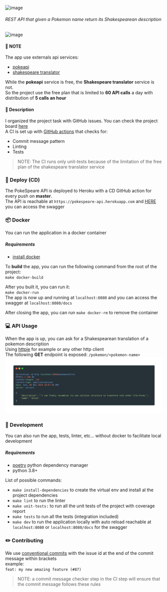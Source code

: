 ![image](https://fontmeme.com/permalink/201104/7968cc2d7b46b4dcc8c58947cba294e3.png)
###### REST API that given a Pokemon name return its Shakespearean description
![image](https://img.shields.io/badge/coverage-100%25-brightgreen)

#### 📝 NOTE
The app use externals api services:
- [pokeapi](https://pokeapi.co/)
- [shakespeare translator](https://funtranslations.com/api/shakespeare)

While the **pokeapi** service is free, the **Shakespeare translator** service is not.  
So the project use the free plan that is limited to **60 API calls** a day with distribution of **5 calls an hour** 

#### 💬 Description
I organized the project task with GitHub issues. You can check the project board [here](https://github.com/softwarebloat/PokeSpeare/projects/1)  
A CI is set up with [GitHub actions](https://github.com/softwarebloat/PokeSpeare/actions?query=workflow%3Aacceptance) that checks for:
- Commit message pattern
- Linting
- Tests

> NOTE: The CI runs only unit-tests because of the limitation of the free plan of the shakespeare translator service


### 🚀 Deploy (CD)
The PokeSpeare API is deployed to Heroku with a CD GitHub action for every push on **master**.  
The API is reachable at `https://pokespeare-api.herokuapp.com` and [HERE](https://pokespeare-api.herokuapp.com/docs) you can access the swagger 

### 📦 Docker 
You can run the application in a docker container  

##### Requirements
- [install docker](https://docs.docker.com/get-docker/)

To **build** the app, you can run the following command from the root of the project:  
`make docker-build`

After you built it, you can run it:  
`make docker-run`  
The app is now up and running at `localhost:8080` and you can access the swagger at `localhost:8080/docs`  

After closing the app, you can run `make docker-rm` to remove the container


### 💻 API Usage
When the app is up, you can ask for a Shakespearean translation of a pokemon description  
Using [httpie](https://httpie.org/) for example or any other http client  
The following **GET** endpoint is exposed: `/pokemon/<pokemon-name>`
![terminal](img/http-pokemon.png)


### 🔨 Development
You can also run the app, tests, linter, etc... without docker to facilitate local development

##### Requirements
- [poetry](https://python-poetry.org/) python dependency manager
- python 3.8+

List of possible commands:
- `make install-dependencies` to create the virtual env and install al the project dependencies
- `make lint` to run the linter
- `make unit-tests:` to run all the unit tests of the project with coverage report
- `make tests` to run all the tests (integration included)
- `make dev` to run the application locally with auto reload reachable at `localhost:8080` or `localhost:8080/docs` for the swagger


### ✏️ Contributing
We use [conventional commits](https://www.conventionalcommits.org/en/v1.0.0-beta.2/) with the issue id at the end of the commit message within brackets  
example:  
`feat: my new amazing feature (#87)`  

> NOTE: a commit message checker step in the CI step will ensure that the commit message follows these rules